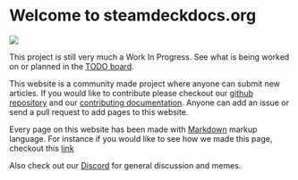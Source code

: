 # Welcome to steamdeckdocs.org

<img src="https://clan.cloudflare.steamstatic.com/images//39049601/a1aa0624727ea6fd61bd179d214eaca1904fae45.png" />

This project is still very much a Work In Progress. See what is being worked on or planned in the [TODO board](https://github.com/users/tuxx/projects/1/views/1?layout=board).

This website is a community made project where anyone can submit new articles. If you would like to contribute please checkout our [github repository](https://github.com/tuxx/steamdeckdocs) and our [contributing documentation](https://github.com/tuxx/steamdeckdocs/blob/master/CONTRIBUTING.md). Anyone can add an issue or send a pull request to add pages to this website.

Every page on this website has been made with [Markdown](https://www.markdownguide.org/getting-started/) markup language. For instance if you would like to see how we made this page, checkout this [link](https://raw.githubusercontent.com/tuxx/steamdeckdocs/master/docs/index.md)

Also check out our [Discord](https://discord.gg/V4Wu4xsUj9) for general discussion and memes.
